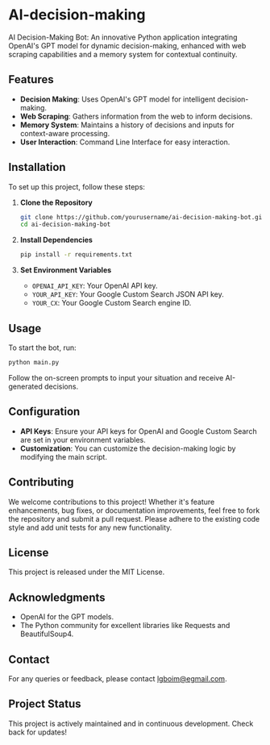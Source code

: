 # AI-decision-making
AI Decision-Making Bot: An innovative Python application integrating OpenAI's GPT model for dynamic decision-making, enhanced with web scraping capabilities and a memory system for contextual continuity.

## Features
- **Decision Making**: Uses OpenAI's GPT model for intelligent decision-making.
- **Web Scraping**: Gathers information from the web to inform decisions.
- **Memory System**: Maintains a history of decisions and inputs for context-aware processing.
- **User Interaction**: Command Line Interface for easy interaction.

## Installation
To set up this project, follow these steps:

1. **Clone the Repository**
   ```bash
   git clone https://github.com/yourusername/ai-decision-making-bot.git
   cd ai-decision-making-bot
   ```

2. **Install Dependencies**
   ```bash
   pip install -r requirements.txt
   ```

3. **Set Environment Variables**
   - `OPENAI_API_KEY`: Your OpenAI API key.
   - `YOUR_API_KEY`: Your Google Custom Search JSON API key.
   - `YOUR_CX`: Your Google Custom Search engine ID.

## Usage
To start the bot, run:
```bash
python main.py
```
Follow the on-screen prompts to input your situation and receive AI-generated decisions.

## Configuration
- **API Keys**: Ensure your API keys for OpenAI and Google Custom Search are set in your environment variables.
- **Customization**: You can customize the decision-making logic by modifying the main script.

## Contributing
We welcome contributions to this project! Whether it's feature enhancements, bug fixes, or documentation improvements, feel free to fork the repository and submit a pull request. Please adhere to the existing code style and add unit tests for any new functionality.

## License
This project is released under the MIT License. 

## Acknowledgments
- OpenAI for the GPT models.
- The Python community for excellent libraries like Requests and BeautifulSoup4.

## Contact
For any queries or feedback, please contact [lgboim@egmail.com](mailto:lgboim@egmail.com).

## Project Status
This project is actively maintained and in continuous development. Check back for updates!
```
